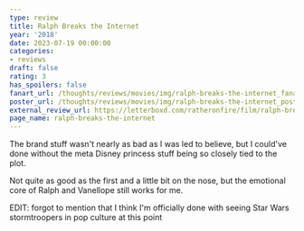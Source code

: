 ```yaml
---
type: review
title: Ralph Breaks the Internet
year: '2018'
date: 2023-07-19 00:00:00
categories:
- reviews
draft: false
rating: 3
has_spoilers: false
fanart_url: /thoughts/reviews/movies/img/ralph-breaks-the-internet_fanart.png
poster_url: /thoughts/reviews/movies/img/ralph-breaks-the-internet_poster.png
external_review_url: https://letterboxd.com/ratheronfire/film/ralph-breaks-the-internet/
page_name: ralph-breaks-the-internet
---
```


The brand stuff wasn't nearly as bad as I was led to believe, but I could've done without the meta Disney princess stuff being so closely tied to the plot.

Not quite as good as the first and a little bit on the nose, but the emotional core of Ralph and Vanellope still works for me.

EDIT: forgot to mention that I think I'm officially done with seeing Star Wars stormtroopers in pop culture at this point

